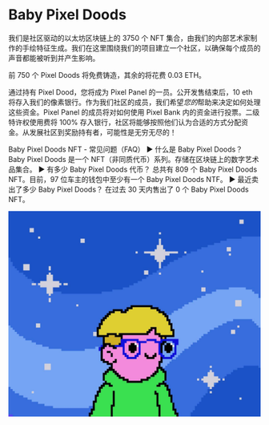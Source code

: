 # Baby Pixel Doods

我们是社区驱动的以太坊区块链上的 3750 个 NFT 集合，由我们的内部艺术家制作的手绘特征生成。我们在这里围绕我们的项目建立一个社区，以确保每个成员的声音都能被听到并产生影响。

前 750 个 Pixel Doods 将免费铸造，其余的将花费 0.03 ETH。

通过持有 Pixel Dood，您将成为 Pixel Panel 的一员。公开发售结束后，10 eth 将存入我们的像素银行。作为我们社区的成员，我们希望*您的*帮助来决定如何处理这些资金。Pixel Panel 的成员将对如何使用 Pixel Bank 内的资金进行投票。二级特许权使用费将 100% 存入银行，社区将能够按照他们认为合适的方式分配资金。从发展社区到奖励持有者，可能性是无穷无尽的！

Baby Pixel Doods NFT - 常见问题（FAQ）
▶ 什么是 Baby Pixel Doods？
Baby Pixel Doods 是一个 NFT（非同质代币）系列。存储在区块链上的数字艺术品集合。
▶ 有多少 Baby Pixel Doods 代币？
总共有 809 个 Baby Pixel Doods NFT。目前，97 位车主的钱包中至少有一个 Baby Pixel Doods NTF。
▶ 最近卖出了多少 Baby Pixel Doods？
在过去 30 天内售出了 0 个 Baby Pixel Doods NFT。

![unnamed](unnamed.jpg)

